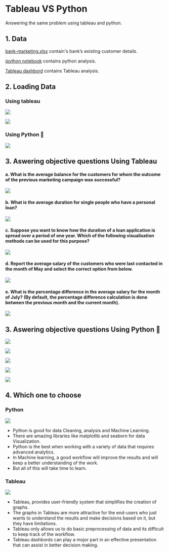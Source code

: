 
# Tableau VS Python
Answering the same problem using tableau and python.


## 1. Data
[bank-marketing.xlsx](https://github.com/ABHIJITHCV11/Tableau_vs_Python_Which-One-Is-Better/blob/main/bank-marketing.xlsx) contain's bank’s existing customer details.

[ipython notebook](https://github.com/ABHIJITHCV11/Tableau_vs_Python_Which-One-Is-Better/blob/main/Python_analysis..ipynb) contains python analysis.

[Tableau dashbord](https://public.tableau.com/views/Bank_Customer_Analysis_Python_vs_Tableau/Dashboard1?:language=en-US&publish=yes&:display_count=n&:origin=viz_share_link) contains Tableau analysis.

## 2. Loading Data

### Using tableau  
<kbd>  ![](images/Capture1.PNG)  </kbd>

<kbd> ![](images/Capture11.PNG) </kbd>
### Using Python 🐍 
<kbd> ![](images/Capture.PNG) </kbd>

## 3. Aswering objective questions Using Tableau

#### a. What is the average balance for the customers for whom the outcome of the previous marketing campaign was successful?
<kbd> ![](images/at.PNG) </kbd>

#### b. What is the average duration for single people who have a personal loan?
<kbd> ![](images/bt.PNG) </kbd>

#### c. Suppose you want to know how the duration of a loan application is spread over a period of one year. Which of the following visualisation methods can be used for this purpose?
<kbd> ![](images/ct.PNG) </kbd>

#### d. Report the average salary of the customers who were last contacted in the month of May and select the correct option from below.
<kbd> ![](images/dt.PNG) </kbd>

#### e. What is the percentage difference in the average salary for the month of July? (By default, the percentage difference calculation is done between the previous month and the current month).
<kbd> ![](images/et.PNG) </kbd>

## 3. Aswering objective questions Using Python 🐍

<kbd> ![](images/ap.PNG) </kbd>

<kbd> ![](images/bp.PNG) </kbd>

<kbd> ![](images/cp.PNG) </kbd>

<kbd> ![](images/dp.PNG) </kbd>

<kbd> ![](images/ep.PNG) </kbd>

## 4. Which one to choose 

### Python 

![](images/pskill.PNG)
- Python is good for data Cleaning, analysis and Machine Learning.
- There are amazing libraries like matplotlib and seaborn for data Visualization. 
- Python is the best when working with a variety of data that requires advanced analytics. 
- In Machine learning, a good workflow will improve the results and will keep a better understanding of the work.
- But all of this will take time to learn. 
### Tableau

![](images/tskill.PNG)
- Tableau, provides user-friendly system that simplifies the creation of graphs.
- The graphs in Tableau are more attractive for the end-users who just wants to understand the results and make decisions based on it, but they have limitations.
- Tableau only allows us to do basic preprocessing of data and its difficult to keep track of the workflow.
- Tableau dashbords can play a mojor part in an effective presentation that can assist in better decision making.
